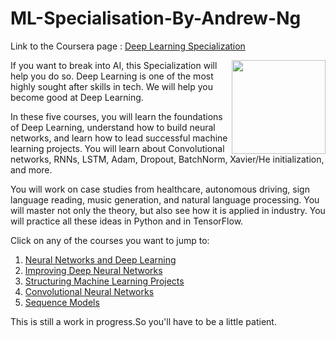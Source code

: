 # ML-Specialisation-By-Andrew-Ng
Link to the Coursera page : [Deep Learning Specialization](https://www.coursera.org/specializations/deep-learning)

<img src="https://user-images.githubusercontent.com/66634743/86494442-3757f500-bd86-11ea-96be-205db727ec6d.png" width="150" height="150" align="right">

<p>If you want to break into AI, this Specialization will help you do so. Deep Learning is one of the most highly sought after skills in tech. We will help you become good at Deep Learning.</p>

<p>In these five courses, you will learn the foundations of Deep Learning, understand how to build neural networks, and learn how to lead successful machine learning projects. You will learn about Convolutional networks, RNNs, LSTM, Adam, Dropout, BatchNorm, Xavier/He initialization, and more.</p>

<p>You will work on case studies from healthcare, autonomous driving, sign language reading, music generation, and natural language processing. You will master not only the theory, but also see how it is applied in industry. You will practice all these ideas in Python and in TensorFlow.</p>

Click on any of the courses you want to jump to:

1. [Neural Networks and Deep Learning](https://github.com/XXDIL/ML-Specialisation-By-Andrew-Ng/tree/master/ML-Specialization/Neural%20Networks%20and%20Deep%20Learning)
2. [Improving Deep Neural Networks](https://github.com/XXDIL/ML-Specialisation-By-Andrew-Ng/tree/master/ML-Specialization/Improving%20Deep%20Neural%20Networks)
3. [Structuring Machine Learning Projects](https://github.com/XXDIL/ML-Specialisation-By-Andrew-Ng/tree/master/ML-Specialization/Structuring%20Machine%20Learning%20Projects)
4. [Convolutional Neural Networks](https://github.com/XXDIL/ML-Specialisation-By-Andrew-Ng/tree/master/ML-Specialization/Convolutional%20Neural%20Networks)
5. [Sequence Models](https://github.com/XXDIL/ML-Specialisation-By-Andrew-Ng/tree/master/ML-Specialization/Sequence%20Models)

This is still a work in progress.So you'll have to be a little patient.
